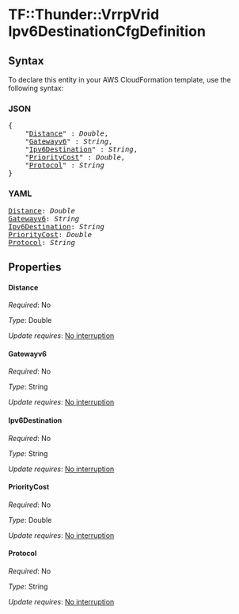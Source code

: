 # TF::Thunder::VrrpVrid Ipv6DestinationCfgDefinition

## Syntax

To declare this entity in your AWS CloudFormation template, use the following syntax:

### JSON

<pre>
{
    "<a href="#distance" title="Distance">Distance</a>" : <i>Double</i>,
    "<a href="#gatewayv6" title="Gatewayv6">Gatewayv6</a>" : <i>String</i>,
    "<a href="#ipv6destination" title="Ipv6Destination">Ipv6Destination</a>" : <i>String</i>,
    "<a href="#prioritycost" title="PriorityCost">PriorityCost</a>" : <i>Double</i>,
    "<a href="#protocol" title="Protocol">Protocol</a>" : <i>String</i>
}
</pre>

### YAML

<pre>
<a href="#distance" title="Distance">Distance</a>: <i>Double</i>
<a href="#gatewayv6" title="Gatewayv6">Gatewayv6</a>: <i>String</i>
<a href="#ipv6destination" title="Ipv6Destination">Ipv6Destination</a>: <i>String</i>
<a href="#prioritycost" title="PriorityCost">PriorityCost</a>: <i>Double</i>
<a href="#protocol" title="Protocol">Protocol</a>: <i>String</i>
</pre>

## Properties

#### Distance

_Required_: No

_Type_: Double

_Update requires_: [No interruption](https://docs.aws.amazon.com/AWSCloudFormation/latest/UserGuide/using-cfn-updating-stacks-update-behaviors.html#update-no-interrupt)

#### Gatewayv6

_Required_: No

_Type_: String

_Update requires_: [No interruption](https://docs.aws.amazon.com/AWSCloudFormation/latest/UserGuide/using-cfn-updating-stacks-update-behaviors.html#update-no-interrupt)

#### Ipv6Destination

_Required_: No

_Type_: String

_Update requires_: [No interruption](https://docs.aws.amazon.com/AWSCloudFormation/latest/UserGuide/using-cfn-updating-stacks-update-behaviors.html#update-no-interrupt)

#### PriorityCost

_Required_: No

_Type_: Double

_Update requires_: [No interruption](https://docs.aws.amazon.com/AWSCloudFormation/latest/UserGuide/using-cfn-updating-stacks-update-behaviors.html#update-no-interrupt)

#### Protocol

_Required_: No

_Type_: String

_Update requires_: [No interruption](https://docs.aws.amazon.com/AWSCloudFormation/latest/UserGuide/using-cfn-updating-stacks-update-behaviors.html#update-no-interrupt)

